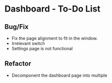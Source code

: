 # Dashboard - To-Do List

## Bug/Fix

- Fix the page alignment to fit in the window.
- Irrelevant switch
- Settings page is not functional

## Refactor

- Decomponent the dashboard page into multiple
